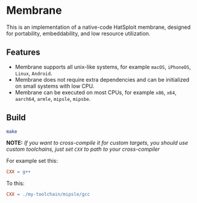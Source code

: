 # Membrane

This is an implementation of a native-code HatSploit membrane, designed for portability, embeddability, and low resource utilization.

## Features

* Membrane supports all unix-like systems, for example `macOS`, `iPhoneOS`, `Linux`, `Android`.
* Membrane does not require extra dependencies and can be initialized on small systems with low CPU.
* Membrane can be executed on most CPUs, for example `x86`, `x64`, `aarch64`, `armle`, `mipsle`, `mipsbe`.

## Build

```sh
make
```

**NOTE:** *If you want to cross-compile it for custom targets, you should use custom toolchains, just set `CXX` to path to your cross-compiler*

For example set this:

```Makefile
CXX = g++
```

To this:

```Makefile
CXX = ./my-toolchain/mipsle/gcc
```
